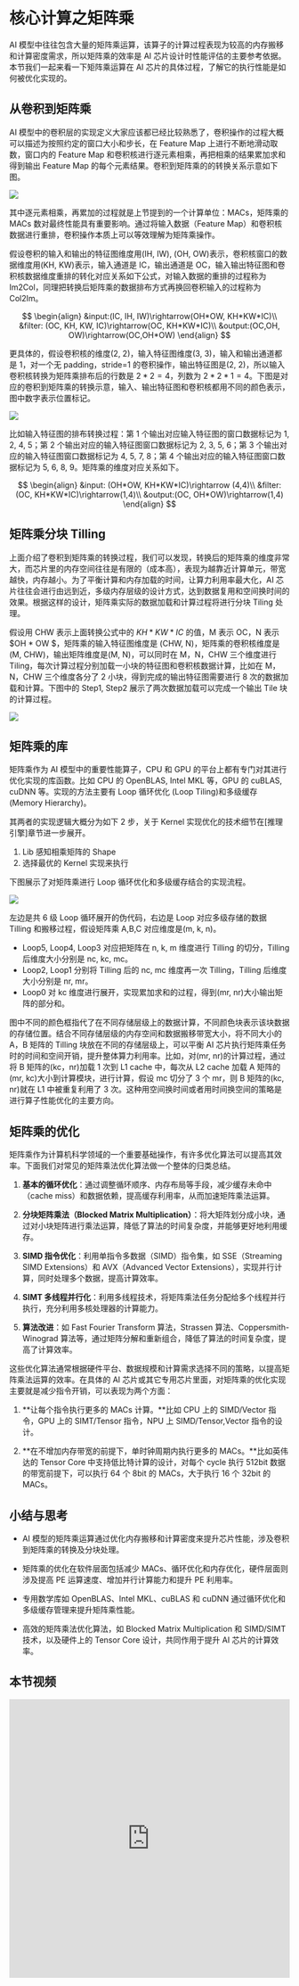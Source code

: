 <!--Copyright ©  适用于[License](https://github.com/chenzomi12/AIInfra)版权许可-->

# 核心计算之矩阵乘

AI 模型中往往包含大量的矩阵乘运算，该算子的计算过程表现为较高的内存搬移和计算密度需求，所以矩阵乘的效率是 AI 芯片设计时性能评估的主要参考依据。本节我们一起来看一下矩阵乘运算在 AI 芯片的具体过程，了解它的执行性能是如何被优化实现的。

## 从卷积到矩阵乘

AI 模型中的卷积层的实现定义大家应该都已经比较熟悉了，卷积操作的过程大概可以描述为按照约定的窗口大小和步长，在 Feature Map 上进行不断地滑动取数，窗口内的 Feature Map 和卷积核进行逐元素相乘，再把相乘的结果累加求和得到输出 Feature Map 的每个元素结果。卷积到矩阵乘的的转换关系示意如下图。

![](images/05Matrix01.png)

其中逐元素相乘，再累加的过程就是上节提到的一个计算单位：MACs，矩阵乘的 MACs 数对最终性能具有重要影响。通过将输入数据（Feature Map）和卷积核数据进行重排，卷积操作本质上可以等效理解为矩阵乘操作。

假设卷积的输入和输出的特征图维度用(IH, IW), (OH, OW)表示，卷积核窗口的数据维度用(KH, KW)表示，输入通道是 IC，输出通道是 OC，输入输出特征图和卷积核数据维度重排的转化对应关系如下公式，对输入数据的重排的过程称为 Im2Col，同理把转换后矩阵乘的数据排布方式再换回卷积输入的过程称为 Col2Im。

$$
\begin{align}
&input:(IC, IH, IW)\rightarrow(OH*OW, KH*KW*IC)\\
&filter: (OC, KH, KW, IC)\rightarrow(OC, KH*KW*IC)\\
&output:(OC,OH, OW)\rightarrow(OC,OH*OW)
\end{align}
$$

更具体的，假设卷积核的维度(2, 2)，输入特征图维度(3, 3)，输入和输出通道都是 1，对一个无 padding，stride=1 的卷积操作，输出特征图是(2, 2)，所以输入卷积核转换为矩阵乘排布后的行数是 $2 * 2 = 4$，列数为 $2 * 2 * 1= 4$。下图是对应的卷积到矩阵乘的转换示意，输入、输出特征图和卷积核都用不同的颜色表示，图中数字表示位置标记。

![](images/05Matrix02.png)

比如输入特征图的排布转换过程：第 1 个输出对应输入特征图的窗口数据标记为 1, 2, 4, 5；第 2 个输出对应的输入特征图窗口数据标记为 2, 3, 5, 6；第 3 个输出对应的输入特征图窗口数据标记为 4, 5, 7, 8；第 4 个输出对应的输入特征图窗口数据标记为 5, 6, 8, 9。矩阵乘的维度对应关系如下。

$$
\begin{align}
&input: (OH*OW, KH*KW*IC)\rightarrow (4,4)\\
&filter: (OC, KH*KW*IC)\rightarrow(1,4)\\
&output:(OC, OH*OW)\rightarrow(1,4)
\end{align}
$$

## 矩阵乘分块 Tilling

上面介绍了卷积到矩阵乘的转换过程，我们可以发现，转换后的矩阵乘的维度非常大，而芯片里的内存空间往往是有限的（成本高），表现为越靠近计算单元，带宽越快，内存越小。为了平衡计算和内存加载的时间，让算力利用率最大化，AI 芯片往往会进行由远到近，多级内存层级的设计方式，达到数据复用和空间换时间的效果。根据这样的设计，矩阵乘实际的数据加载和计算过程将进行分块 Tiling 处理。

假设用 CHW 表示上面转换公式中的 $KH  * KW * IC$ 的值，M 表示 OC，N 表示 $OH * OW $，矩阵乘的输入特征图维度是 (CHW, N)，矩阵乘的卷积核维度是(M, CHW)，输出矩阵维度是(M, N)，可以同时在 M，N，CHW 三个维度进行 Tiling，每次计算过程分别加载一小块的特征图和卷积核数据计算，比如在 M，N，CHW 三个维度各分了 2 小块，得到完成的输出特征图需要进行 8 次的数据加载和计算。下图中的 Step1, Step2 展示了两次数据加载可以完成一个输出 Tile 块的计算过程。

![](images/05Matrix03.png)

## 矩阵乘的库

矩阵乘作为 AI 模型中的重要性能算子，CPU 和 GPU 的平台上都有专门对其进行优化实现的库函数。比如 CPU 的 OpenBLAS, Intel MKL 等，GPU 的 cuBLAS, cuDNN 等。实现的方法主要有 Loop 循环优化 (Loop Tiling)和多级缓存 (Memory Hierarchy)。

其两者的实现逻辑大概分为如下 2 步，关于 Kernel 实现优化的技术细节在[推理引擎]章节进一步展开。

1.  Lib 感知相乘矩阵的 Shape
2. 选择最优的 Kernel 实现来执行

下图展示了对矩阵乘进行 Loop 循环优化和多级缓存结合的实现流程。

![](images/05Matrix04.png)

左边是共 6 级 Loop 循环展开的伪代码，右边是 Loop 对应多级存储的数据 Tilling 和搬移过程，假设矩阵乘 A,B,C 对应维度是(m, k, n)。

- Loop5, Loop4, Loop3 对应把矩阵在 n,  k, m 维度进行 Tilling 的切分，Tilling 后维度大小分别是 nc, kc, mc。
- Loop2, Loop1 分别将 Tilling 后的 nc, mc 维度再一次 Tilling，Tilling 后维度大小分别是 nr, mr。
- Loop0 对 kc 维度进行展开，实现累加求和的过程，得到(mr, nr)大小输出矩阵的部分和。

图中不同的颜色框指代了在不同存储层级上的数据计算，不同颜色块表示该块数据的存储位置。结合不同存储层级的内存空间和数据搬移带宽大小，将不同大小的 A，B 矩阵的 Tilling 块放在不同的存储层级上，可以平衡 AI 芯片执行矩阵乘任务时的时间和空间开销，提升整体算力利用率。比如，对(mr, nr)的计算过程，通过将 B 矩阵的(kc，nr)加载 1 次到 L1 cache 中，每次从 L2 cache 加载 A 矩阵的(mr, kc)大小到计算模块，进行计算，假设 mc 切分了 3 个 mr，则 B 矩阵的(kc, nr)就在 L1 中被重复利用了 3 次。这种用空间换时间或者用时间换空间的策略是进行算子性能优化的主要方向。

## 矩阵乘的优化

矩阵乘作为计算机科学领域的一个重要基础操作，有许多优化算法可以提高其效率。下面我们对常见的矩阵乘法优化算法做一个整体的归类总结。

1. **基本的循环优化**：通过调整循环顺序、内存布局等手段，减少缓存未命中（cache miss）和数据依赖，提高缓存利用率，从而加速矩阵乘法运算。

2. **分块矩阵乘法（Blocked Matrix Multiplication）**：将大矩阵划分成小块，通过对小块矩阵进行乘法运算，降低了算法的时间复杂度，并能够更好地利用缓存。

3. **SIMD 指令优化**：利用单指令多数据（SIMD）指令集，如 SSE（Streaming SIMD Extensions）和 AVX（Advanced Vector Extensions），实现并行计算，同时处理多个数据，提高计算效率。

4. **SIMT 多线程并行化**：利用多线程技术，将矩阵乘法任务分配给多个线程并行执行，充分利用多核处理器的计算能力。

5. **算法改进**：如 Fast Fourier Transform 算法，Strassen 算法、Coppersmith-Winograd 算法等，通过矩阵分解和重新组合，降低了算法的时间复杂度，提高了计算效率。

这些优化算法通常根据硬件平台、数据规模和计算需求选择不同的策略，以提高矩阵乘法运算的效率。在具体的 AI 芯片或其它专用芯片里面，对矩阵乘的优化实现主要就是减少指令开销，可以表现为两个方面：

1. **让每个指令执行更多的 MACs 计算。**比如 CPU 上的 SIMD/Vector 指令，GPU 上的 SIMT/Tensor 指令，NPU 上 SIMD/Tensor,Vector 指令的设计。

2. **在不增加内存带宽的前提下，单时钟周期内执行更多的 MACs。**比如英伟达的 Tensor Core 中支持低比特计算的设计，对每个 cycle 执行 512bit 数据的带宽前提下，可以执行 64 个 8bit 的 MACs，大于执行 16 个 32bit 的 MACs。

## 小结与思考

- AI 模型的矩阵乘运算通过优化内存搬移和计算密度来提升芯片性能，涉及卷积到矩阵乘的转换及分块处理。

- 矩阵乘的优化在软件层面包括减少 MACs、循环优化和内存优化，硬件层面则涉及提高 PE 运算速度、增加并行计算能力和提升 PE 利用率。

- 专用数学库如 OpenBLAS、Intel MKL、cuBLAS 和 cuDNN 通过循环优化和多级缓存管理来提升矩阵乘性能。

- 高效的矩阵乘法优化算法，如 Blocked Matrix Multiplication 和 SIMD/SIMT 技术，以及硬件上的 Tensor Core 设计，共同作用于提升 AI 芯片的计算效率。

## 本节视频

<html>
<iframe src="https://player.bilibili.com/player.html?aid=738378149&bvid=BV1ak4y1h7mp&cid=1053441239&page=1&as_wide=1&high_quality=1&danmaku=0&t=30&autoplay=0" width="100%" height="500" scrolling="no" border="0" frameborder="no" framespacing="0" allowfullscreen="true"> </iframe>
</html>
